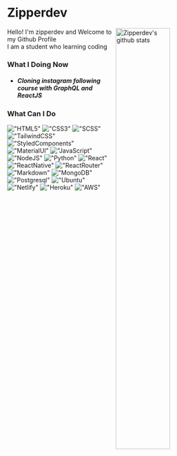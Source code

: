 # Zipperdev

<img align="right" alt="Zipperdev's github stats" width="50%" src="https://github-readme-stats.vercel.app/api?username=zipperdev&show_icons=true">

Hello! I'm zipperdev and Welcome to my Github Profile<br/>
I am a student who learning coding

### What I Doing Now
- ##### Cloning instagram following course with GraphQL and ReactJS

### What Can I Do

!["HTML5"](https://img.shields.io/badge/HTML5-E34F26?style=for-the-badge&logo=html5&logoColor=white)
!["CSS3"](https://img.shields.io/badge/CSS3-1572B6?style=for-the-badge&logo=css3&logoColor=white)
!["SCSS"](https://img.shields.io/badge/Sass-CC6699?style=for-the-badge&logo=sass&logoColor=white)
!["TailwindCSS"](https://img.shields.io/badge/Tailwind_CSS-38B2AC?style=for-the-badge&logo=tailwind-css&logoColor=white)
!["StyledComponents"](https://img.shields.io/badge/styled--components-DB7093?style=for-the-badge&logo=styled-components&logoColor=white)
!["MaterialUI"](https://img.shields.io/badge/Material--UI-0081CB?style=for-the-badge&logo=material-ui&logoColor=white)
!["JavaScript"](https://img.shields.io/badge/JavaScript-323330?style=for-the-badge&logo=javascript&logoColor=F7DF1E)
!["NodeJS"](https://img.shields.io/badge/Node.js-43853D?style=for-the-badge&logo=node.js&logoColor=white)
!["Python"](https://img.shields.io/badge/Python-14354C?style=for-the-badge&logo=python&logoColor=white)
!["React"](https://img.shields.io/badge/React-20232A?style=for-the-badge&logo=react&logoColor=61DAFB)
!["ReactNative"](https://img.shields.io/badge/React_Native-20232A?style=for-the-badge&logo=react&logoColor=61DAFB)
!["ReactRouter"](https://img.shields.io/badge/React_Router-CA4245?style=for-the-badge&logo=react-router&logoColor=white)
!["Markdown"](https://img.shields.io/badge/Markdown-000000?style=for-the-badge&logo=markdown&logoColor=white)
!["MongoDB"](https://img.shields.io/badge/MongoDB-4EA94B?style=for-the-badge&logo=mongodb&logoColor=white)
!["Postgresql"](https://img.shields.io/badge/PostgreSQL-316192?style=for-the-badge&logo=postgresql&logoColor=white)
!["Ubuntu"](https://img.shields.io/badge/Ubuntu-E95420?style=for-the-badge&logo=ubuntu&logoColor=white)
!["Netlify"](https://img.shields.io/badge/Netlify-00C7B7?style=for-the-badge&logo=netlify&logoColor=white)
!["Heroku"](https://img.shields.io/badge/Heroku-430098?style=for-the-badge&logo=heroku&logoColor=white)
!["AWS"](https://img.shields.io/badge/Amazon_AWS-232F3E?style=for-the-badge&logo=amazon-aws&logoColor=white)

